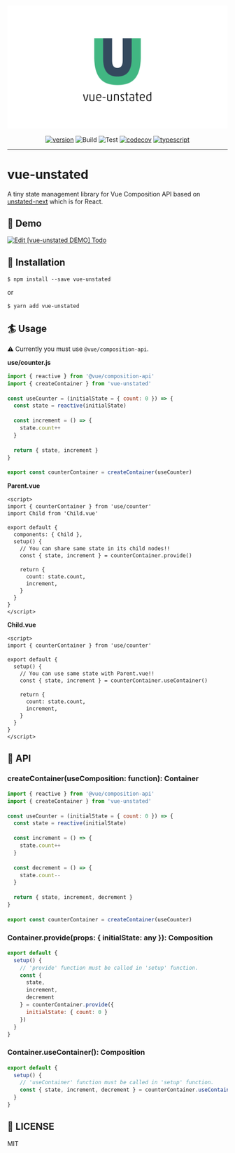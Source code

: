 ![logo](./assets/logo.png)

<p align="center">
<a href="https://www.npmjs.com/package/vue-unstated"><img src="https://img.shields.io/npm/v/vue-unstated.svg" alt="version"></a>
<img src="https://github.com/resessh/vue-unstated/workflows/Build/badge.svg" alt="Build" />
<img src="https://github.com/resessh/vue-unstated/workflows/Test/badge.svg" alt="Test" />
<a href="https://codecov.io/gh/resessh/vue-unstated"><img src="https://codecov.io/gh/resessh/vue-unstated/branch/master/graph/badge.svg" alt="codecov" /></a>
<a href="https://www.typescriptlang.org/docs/home.html"><img src="https://camo.githubusercontent.com/832d01092b0e822178475741271b049a2e27df13/68747470733a2f2f62616467656e2e6e65742f62616467652f2d2f547970655363726970742f626c75653f69636f6e3d74797065736372697074266c6162656c" alt="typescript" /></a>
</p>

----
# vue-unstated
A tiny state management library for Vue Composition API based on [unstated-next](https://github.com/jamiebuilds/unstated-next) which is for React.

## :horse_racing: Demo
[![Edit [vue-unstated DEMO] Todo](https://codesandbox.io/static/img/play-codesandbox.svg)](https://codesandbox.io/s/ugdg7-ugdg7?fontsize=14&hidenavigation=1&module=%2Fsrc%2Fuse%2Ftodos.js&theme=dark)

## :electric_plug: Installation
```shell
$ npm install --save vue-unstated
```
or
```shell
$ yarn add vue-unstated
```

## :surfer: Usage
:warning: Currently you must use `@vue/composition-api`.

__use/counter.js__
```js
import { reactive } from '@vue/composition-api'
import { createContainer } from 'vue-unstated'

const useCounter = (initialState = { count: 0 }) => {
  const state = reactive(initialState)

  const increment = () => {
    state.count++
  }

  return { state, increment }
}

export const counterContainer = createContainer(useCounter)
```

__Parent.vue__
```vue
<script>
import { counterContainer } from 'use/counter'
import Child from 'Child.vue'

export default {
  components: { Child },
  setup() {
    // You can share same state in its child nodes!!
    const { state, increment } = counterContainer.provide()

    return {
      count: state.count,
      increment,
    }
  }
}
</script>
```

__Child.vue__
```vue
<script>
import { counterContainer } from 'use/counter'

export default {
  setup() {
    // You can use same state with Parent.vue!!
    const { state, increment } = counterContainer.useContainer()

    return {
      count: state.count,
      increment,
    }
  }
}
</script>
```

## :wrench: API

### createContainer(useComposition: function): Container
```js
import { reactive } from '@vue/composition-api'
import { createContainer } from 'vue-unstated'

const useCounter = (initialState = { count: 0 }) => {
  const state = reactive(initialState)

  const increment = () => {
    state.count++
  }

  const decrement = () => {
    state.count--
  }

  return { state, increment, decrement }
}

export const counterContainer = createContainer(useCounter)
```

### Container.provide(props: { initialState: any }): Composition
```js
export default {
  setup() {
    // 'provide' function must be called in 'setup' function.
    const {
      state,
      increment,
      decrement
    } = counterContainer.provide({
      initialState: { count: 0 }
    })
  }
}
```

### Container.useContainer(): Composition
```js
export default {
  setup() {
    // 'useContainer' function must be called in 'setup' function.
    const { state, increment, decrement } = counterContainer.useContainer()
  }
}
```

## :checkered_flag: LICENSE
MIT
